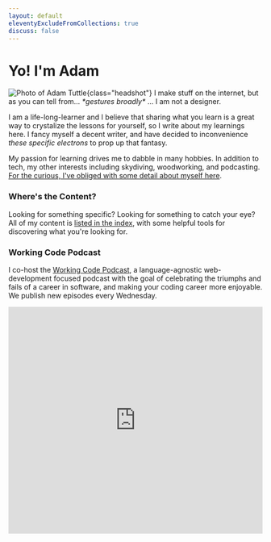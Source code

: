 ```yaml
---
layout: default
eleventyExcludeFromCollections: true
discuss: false
---
```


<link rel="preconnect" href="https://embed.podcasts.apple.com" />

# Yo! I'm Adam

![Photo of Adam Tuttle][gravatar]{class="headshot"} I make stuff on the internet, but as you can tell from... _\*gestures broadly\*_ ... I am not a designer.

I am a life-long-learner and I believe that sharing what you learn is a great way to crystalize the lessons for yourself, so I write about my learnings here. I fancy myself a decent writer, and have decided to inconvenience _these specific electrons_ to prop up that fantasy.

My passion for learning drives me to dabble in many hobbies. In addition to tech, my other interests including skydiving, woodworking, and podcasting.<br/>[For the curious, I've obliged with some detail about myself here](/blog/2021/about-me/).

### Where's the Content?

Looking for something specific? Looking for something to catch your eye? All of my content is [listed in the index][index], with some helpful tools for discovering what you're looking for.

[index]: /blog

### Working Code Podcast

I co-host the [Working Code Podcast][wcp], a language-agnostic web-development focused podcast with the goal of celebrating the triumphs and fails of a career in software, and making your coding career more enjoyable. We publish new episodes every Wednesday.

<iframe allow="autoplay *; encrypted-media *; fullscreen *" frameborder="0" height="450" style="width:100%;max-width:660px;overflow:hidden;background:transparent;" sandbox="allow-forms allow-popups allow-same-origin allow-scripts allow-storage-access-by-user-activation allow-top-navigation-by-user-activation" src="https://embed.podcasts.apple.com/us/podcast/working-code/id1544142288"></iframe>

[wcp]: https://workingcode.dev
[gravatar]: https://www.gravatar.com/avatar/c9e260373387e72ce020928a3a546ec5?rating=G&size=200&default=mm
[garden]: /blog/digital-garden
